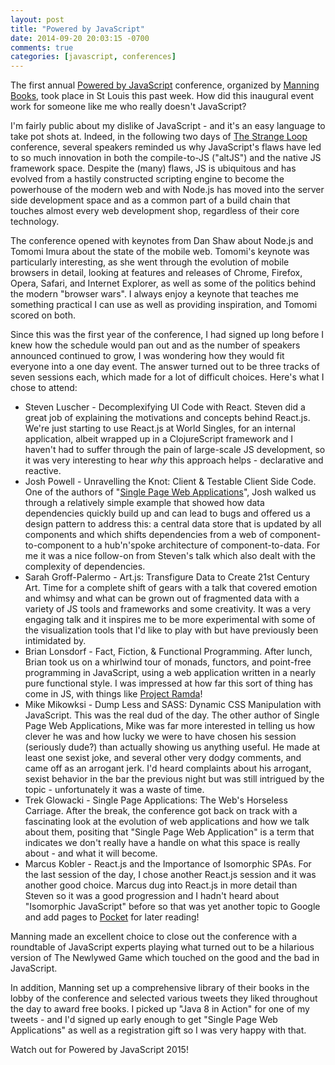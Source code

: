 ```yaml
---
layout: post
title: "Powered by JavaScript"
date: 2014-09-20 20:03:15 -0700
comments: true
categories: [javascript, conferences]
---
```

The first annual [Powered by JavaScript](http://www.manning.com/poweredbyjavascript/) conference, organized by [Manning Books](http://www.manning.com/), took place in St Louis this past week. How did this inaugural event work for someone like me who really doesn't JavaScript?<!-- more -->

I'm fairly public about my dislike of JavaScript - and it's an easy language to take pot shots at. Indeed, in the following two days of [The Strange Loop](https://thestrangeloop.com/) conference, several speakers reminded us why JavaScript's flaws have led to so much innovation in both the compile-to-JS ("altJS") and the native JS framework space. Despite the (many) flaws, JS is ubiquitous and has evolved from a hastily constructed scripting engine to become the powerhouse of the modern web and with Node.js has moved into the server side development space and as a common part of a build chain that touches almost every web development shop, regardless of their core technology.

The conference opened with keynotes from Dan Shaw about Node.js and Tomomi Imura about the state of the mobile web. Tomomi's keynote was particularly interesting, as she went through the evolution of mobile browsers in detail, looking at features and releases of Chrome, Firefox, Opera, Safari, and Internet Explorer, as well as some of the politics behind the modern "browser wars". I always enjoy a keynote that teaches me something practical I can use as well as providing inspiration, and Tomomi scored on both.

Since this was the first year of the conference, I had signed up long before I knew how the schedule would pan out and as the number of speakers announced continued to grow, I was wondering how they would fit everyone into a one day event. The answer turned out to be three tracks of seven sessions each, which made for a lot of difficult choices. Here's what I chose to attend:

* Steven Luscher - Decomplexifying UI Code with React. Steven did a great job of explaining the motivations and concepts behind React.js. We're just starting to use React.js at World Singles, for an internal application, albeit wrapped up in a ClojureScript framework and I haven't had to suffer through the pain of large-scale JS development, so it was very interesting to hear _why_ this approach helps - declarative and reactive.
* Josh Powell - Unravelling the Knot: Client & Testable Client Side Code. One of the authors of "[Single Page Web Applications](http://www.manning.com/mikowski/)", Josh walked us through a relatively simple example that showed how data dependencies quickly build up and can lead to bugs and offered us a design pattern to address this: a central data store that is updated by all components and which shifts dependencies from a web of component-to-component to a hub'n'spoke architecture of component-to-data. For me it was a nice follow-on from Steven's talk which also dealt with the complexity of dependencies.
* Sarah Groff-Palermo - Art.js: Transfigure Data to Create 21st Century Art. Time for a complete shift of gears with a talk that covered emotion and whimsy and what can be grown out of fragmented data with a variety of JS tools and frameworks and some creativity. It was a very engaging talk and it inspires me to be more experimental with some of the visualization tools that I'd like to play with but have previously been intimidated by.
* Brian Lonsdorf - Fact, Fiction, & Functional Programming. After lunch, Brian took us on a whirlwind tour of monads, functors, and point-free programming in JavaScript, using a web application written in a nearly pure functional style. I was impressed at how far this sort of thing has come in JS, with things like [Project Ramda](https://github.com/CrossEye/ramda)!
* Mike Mikowksi - Dump Less and SASS: Dynamic CSS Manipulation with JavaScript. This was the real dud of the day. The other author of Single Page Web Applications, Mike was far more interested in telling us how clever he was and how lucky we were to have chosen his session (seriously dude?) than actually showing us anything useful. He made at least one sexist joke, and several other very dodgy comments, and came off as an arrogant jerk. I'd heard complaints about his arrogant, sexist behavior in the bar the previous night but was still intrigued by the topic - unfortunately it was a waste of time.
* Trek Glowacki - Single Page Applications: The Web's Horseless Carriage. After the break, the conference got back on track with a fascinating look at the evolution of web applications and how we talk about them, positing that "Single Page Web Application" is a term that indicates we don't really have a handle on what this space is really about - and what it will become.
* Marcus Kobler - React.js and the Importance of Isomorphic SPAs. For the last session of the day, I chose another React.js session and it was another good choice. Marcus dug into React.js in more detail than Steven so it was a good progression and I hadn't heard about "Isomorphic JavaScript" before so that was yet another topic to Google and add pages to [Pocket](http://getpocket.com/) for later reading!

Manning made an excellent choice to close out the conference with a roundtable of JavaScript experts playing what turned out to be a hilarious version of The Newlywed Game which touched on the good and the bad in JavaScript.

In addition, Manning set up a comprehensive library of their books in the lobby of the conference and selected various tweets they liked throughout the day to award free books. I picked up "Java 8 in Action" for one of my tweets - and I'd signed up early enough to get "Single Page Web Applications" as well as a registration gift so I was very happy with that.

Watch out for Powered by JavaScript 2015!
